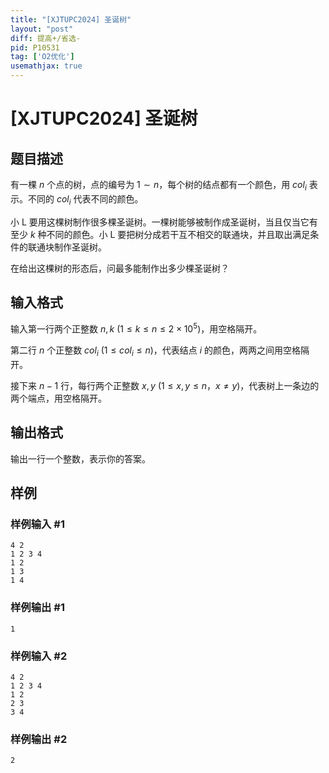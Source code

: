 ```yaml
---
title: "[XJTUPC2024] 圣诞树"
layout: "post"
diff: 提高+/省选-
pid: P10531
tag: ['O2优化']
usemathjax: true
---
```


# [XJTUPC2024] 圣诞树
## 题目描述

有一棵 $n$ 个点的树，点的编号为 $1\sim n$，每个树的结点都有一个颜色，用 $col_i$ 表示。不同的 $col_i$ 代表不同的颜色。

小 L 要用这棵树制作很多棵圣诞树。一棵树能够被制作成圣诞树，当且仅当它有至少 $k$ ​种不同的颜色。小 L 要把树分成若干互不相交的联通块，并且取出满足条件的联通块制作圣诞树。

在给出这棵树的形态后，问最多能制作出多少棵圣诞树？
## 输入格式

输入第一行两个正整数 $n,k$ ($1\le k \le n \le 2\times 10^5$)，用空格隔开。

第二行 $n$ 个正整数 $col_i$ ($1\le col_i \le n$)，代表结点 $i$ 的颜色，两两之间用空格隔开。

接下来 $n-1$ 行，每行两个正整数 $x,y$ ($1\le x,y \le n$，$x \neq y$)，代表树上一条边的两个端点，用空格隔开。
## 输出格式

输出一行一个整数，表示你的答案。
## 样例

### 样例输入 #1
```
4 2
1 2 3 4
1 2
1 3
1 4

```
### 样例输出 #1
```
1

```
### 样例输入 #2
```
4 2
1 2 3 4
1 2
2 3
3 4

```
### 样例输出 #2
```
2

```
